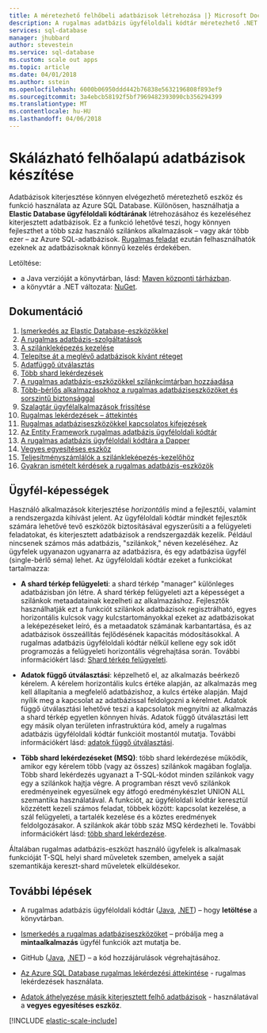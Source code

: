 ```yaml
---
title: A méretezhető felhőbeli adatbázisok létrehozása |} Microsoft Docs
description: A rugalmas adatbázis ügyféloldali kódtár méretezhető .NET adatbázis alkalmazások létrehozása
services: sql-database
manager: jhubbard
author: stevestein
ms.service: sql-database
ms.custom: scale out apps
ms.topic: article
ms.date: 04/01/2018
ms.author: sstein
ms.openlocfilehash: 6000b06950ddd442b76838e5632196808f893ef9
ms.sourcegitcommit: 3a4ebcb58192f5bf7969482393090cb356294399
ms.translationtype: MT
ms.contentlocale: hu-HU
ms.lasthandoff: 04/06/2018
---
```

# <a name="building-scalable-cloud-databases"></a>Skálázható felhőalapú adatbázisok készítése
Adatbázisok kiterjesztése könnyen elvégezhető méretezhető eszköz és funkció használata az Azure SQL Database. Különösen, használhatja a **Elastic Database ügyféloldali kódtárának** létrehozásához és kezeléséhez kiterjesztett adatbázisok. Ez a funkció lehetővé teszi, hogy könnyen fejleszthet a több száz használó szilánkos alkalmazások – vagy akár több ezer – az Azure SQL-adatbázisok. [Rugalmas feladat](sql-database-elastic-jobs-powershell.md) ezután felhasználhatók ezeknek az adatbázisoknak könnyű kezelés érdekében.

Letöltése:
* a Java verzióját a könyvtárban, lásd: [Maven központi tárházban](https://search.maven.org/#search%7Cga%7C1%7Celastic-db-tools).
* a könyvtár a .NET változata: [NuGet](https://www.nuget.org/packages/Microsoft.Azure.SqlDatabase.ElasticScale.Client/).

## <a name="documentation"></a>Dokumentáció
1. [Ismerkedés az Elastic Database-eszközökkel](sql-database-elastic-scale-get-started.md)
2. [A rugalmas adatbázis-szolgáltatások](sql-database-elastic-scale-introduction.md)
3. [A szilánkleképezés kezelése](sql-database-elastic-scale-shard-map-management.md)
4. [Telepítse át a meglévő adatbázisok kívánt réteget](sql-database-elastic-convert-to-use-elastic-tools.md)
5. [Adatfüggő útválasztás](sql-database-elastic-scale-data-dependent-routing.md)
6. [Több shard lekérdezések](sql-database-elastic-scale-multishard-querying.md)
7. [A rugalmas adatbázis-eszközökkel szilánkcímtárban hozzáadása](sql-database-elastic-scale-add-a-shard.md)
8. [Több-bérlős alkalmazásokhoz a rugalmas adatbáziseszközöket és sorszintű biztonsággal](sql-database-elastic-tools-multi-tenant-row-level-security.md)
9. [Szalagtár ügyfélalkalmazások frissítése](sql-database-elastic-scale-upgrade-client-library.md) 
10. [Rugalmas lekérdezések – áttekintés](sql-database-elastic-query-overview.md)
11. [Rugalmas adatbáziseszközökkel kapcsolatos kifejezések](sql-database-elastic-scale-glossary.md)
12. [Az Entity Framework rugalmas adatbázis ügyféloldali kódtár](sql-database-elastic-scale-use-entity-framework-applications-visual-studio.md)
13. [A rugalmas adatbázis ügyféloldali kódtára a Dapper](sql-database-elastic-scale-working-with-dapper.md)
14. [Vegyes egyesítéses eszköz](sql-database-elastic-scale-overview-split-and-merge.md)
15. [Teljesítményszámlálók a szilánkleképezés-kezelőhöz](sql-database-elastic-database-client-library.md) 
16. [Gyakran ismételt kérdések a rugalmas adatbázis-eszközök](sql-database-elastic-scale-faq.md)

## <a name="client-capabilities"></a>Ügyfél-képességek
Használó alkalmazások kiterjesztése *horizontális* mind a fejlesztői, valamint a rendszergazda kihívást jelent. Az ügyféloldali kódtár mindkét fejlesztők számára lehetővé tevő eszközök biztosításával egyszerűsíti a a felügyeleti feladatokat, és kiterjesztett adatbázisok a rendszergazdák kezelik. Például nincsenek számos más adatbázis, "szilánkok," néven kezeléséhez. Az ügyfelek ugyanazon ugyanarra az adatbázisra, és egy adatbázisa ügyfél (single-bérlő séma) lehet. Az ügyféloldali kódtár ezeket a funkciókat tartalmazza:

- **A shard térkép felügyeleti**: a shard térkép "manager" különleges adatbázisban jön létre. A shard térkép felügyeleti azt a képességet a szilánkok metaadatainak kezelheti az alkalmazáshoz. Fejlesztők használhatják ezt a funkciót szilánkok adatbázisok regisztrálható, egyes horizontális kulcsok vagy kulcstartományokkal ezeket az adatbázisokat a leképezéseket leíró, és a metaadatok számának karbantartása, és az adatbázisok összeállítás fejlődésének kapacitás módosításokkal. A rugalmas adatbázis ügyféloldali kódtár nélkül kellene egy sok időt programozás a felügyeleti horizontális végrehajtása során. További információkért lásd: [Shard térkép felügyeleti](sql-database-elastic-scale-shard-map-management.md).

- **Adatok függő útválasztási**: képzelhető el, az alkalmazás beérkező kérelem. A kérelem horizontális kulcs értéke alapján, az alkalmazás meg kell állapítania a megfelelő adatbázishoz, a kulcs értéke alapján. Majd nyílik meg a kapcsolat az adatbázissal feldolgozni a kérelmet. Adatok függő útválasztási lehetővé teszi a kapcsolatok megnyitni az alkalmazás a shard térkép egyetlen könnyen hívás. Adatok függő útválasztási lett egy másik olyan területen infrastruktúra kód, amely a rugalmas adatbázis ügyféloldali kódtár funkcióit mostantól mutatja. További információkért lásd: [adatok függő útválasztási](sql-database-elastic-scale-data-dependent-routing.md).
- **Több shard lekérdezéseket (MSQ)**: több shard lekérdezése működik, amikor egy kérelem több (vagy az összes) szilánkok magában foglalja. Több shard lekérdezés ugyanazt a T-SQL-kódot minden szilánkok vagy egy a szilánkok hajtja végre. A programban részt vevő szilánkok eredményeinek egyesülnek egy átfogó eredménykészlet UNION ALL szemantika használatával. A funkciót, az ügyféloldali kódtár keresztül közzétett kezeli számos feladat, többek között: kapcsolat kezelése, a szál felügyeleti, a tartalék kezelése és a köztes eredmények feldolgozásakor. A szilánkok akár több száz MSQ kérdezheti le. További információkért lásd: [több shard lekérdezése](sql-database-elastic-scale-multishard-querying.md).

Általában rugalmas adatbázis-eszközt használó ügyfelek is alkalmasak funkcióját T-SQL helyi shard műveletek szemben, amelyek a saját szemantikája kereszt-shard műveletek elküldésekor.



## <a name="next-steps"></a>További lépések

- A rugalmas adatbázis ügyféloldali kódtár ([Java](https://search.maven.org/#search%7Cga%7C1%7Ca%3A%22azure-elasticdb-tools%22), [.NET](http://www.nuget.org/packages/Microsoft.Azure.SqlDatabase.ElasticScale.Client/)) – hogy **letöltése** a könyvtárban.

- [Ismerkedés a rugalmas adatbáziseszközöket](sql-database-elastic-scale-get-started.md) – próbálja meg a **mintaalkalmazás** ügyfél funkciók azt mutatja be.

- GitHub ([Java](https://github.com/Microsoft/elastic-db-tools-for-java/blob/master/README.md), [.NET](https://github.com/Azure/elastic-db-tools)) – a kód hozzájárulások végrehajtásához.
- [Az Azure SQL Database rugalmas lekérdezési áttekintése](sql-database-elastic-query-overview.md) - rugalmas lekérdezések használata.

- [Adatok áthelyezése másik kiterjesztett felhő adatbázisok](sql-database-elastic-scale-overview-split-and-merge.md) - használatával a **vegyes egyesítéses eszköz**.



<!-- Additional resources H2 -->

[!INCLUDE [elastic-scale-include](../../includes/elastic-scale-include.md)]


<!--Anchors-->
<!--Image references-->

[1]: ./media/sql-database-elastic-database-client-library/glossary.png

